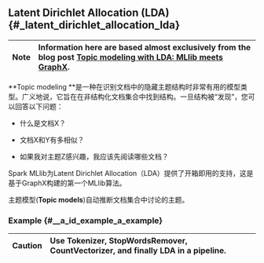 ## Latent Dirichlet Allocation \(LDA\) {#_latent_dirichlet_allocation_lda}

| Note | Information here are based almost exclusively from the blog post [Topic modeling with LDA: MLlib meets GraphX](https://databricks.com/blog/2015/03/25/topic-modeling-with-lda-mllib-meets-graphx.html). |
| :--- | :--- |


**Topic modeling **是一种在识别文档中的隐藏主题结构时非常有用的模型类型。广义地说，它旨在在非结构化文档集合中找到结构。一旦结构被“发现”，您可以回答以下问题：

* 什么是文档X？

* 文档X和Y有多相似？

* 如果我对主题Z感兴趣，我应该先阅读哪些文档？

Spark MLlib为Latent Dirichlet Allocation（LDA）提供了开箱即用的支持，这是基于GraphX构建的第一个MLlib算法。

主题模型\(**Topic models**\)自动推断文档集合中讨论的主题。

### Example {#__a_id_example_a_example}

| Caution | Use Tokenizer, StopWordsRemover, CountVectorizer, and finally LDA in a pipeline. |
| :--- | :--- |


























